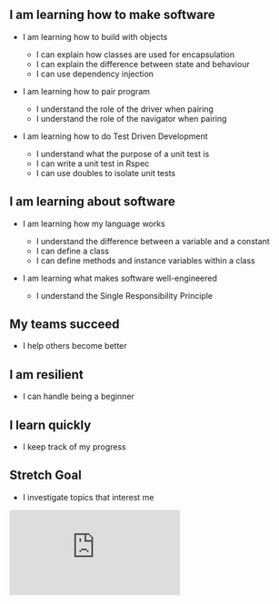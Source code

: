 ## I am learning how to make software

- I am learning how to build with objects
  - I can explain how classes are used for encapsulation
  - I can explain the difference between state and behaviour
  - I can use dependency injection
  
- I am learning how to pair program
  - I understand the role of the driver when pairing
  - I understand the role of the navigator when pairing
  
- I am learning how to do Test Driven Development
  - I understand what the purpose of a unit test is
  - I can write a unit test in Rspec
  - I can use doubles to isolate unit tests
  
## I am learning about software
- I am learning how my language works
  - I understand the difference between a variable and a constant
  - I can define a class
  - I can define methods and instance variables within a class
  
- I am learning what makes software well-engineered
  - I understand the Single Responsibility Principle
  
## My teams succeed
- I help others become better

## I am resilient
- I can handle being a beginner

## I learn quickly
- I keep track of my progress

## Stretch Goal
- I investigate topics that interest me


![Tracking pixel](https://githubanalytics.herokuapp.com/course/boris_bikes/reflective_learning.md)
